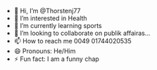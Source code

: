 - 👋 Hi, I’m @Thorstenj77
- 👀 I’m interested in Health
- 🌱 I’m currently learning sports
- 💞️ I’m looking to collaborate on publik affairas...
- 📫 How to reach me 0049 01744020535
- 😄 Pronouns: He/Him
- ⚡ Fun fact: I am a funny chap

<!---
Thorstenj77/Thorstenj77 is a ✨ special ✨ repository because its `README.md` (this file) appears on your GitHub profile.
You can click the Preview link to take a look at your changes.
--->
